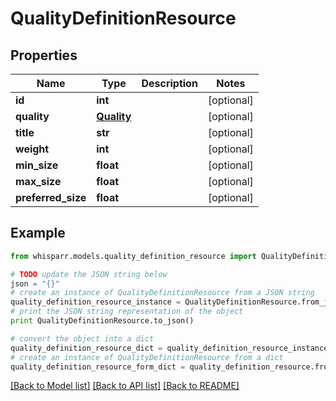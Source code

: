 # QualityDefinitionResource


## Properties

Name | Type | Description | Notes
------------ | ------------- | ------------- | -------------
**id** | **int** |  | [optional] 
**quality** | [**Quality**](Quality.md) |  | [optional] 
**title** | **str** |  | [optional] 
**weight** | **int** |  | [optional] 
**min_size** | **float** |  | [optional] 
**max_size** | **float** |  | [optional] 
**preferred_size** | **float** |  | [optional] 

## Example

```python
from whisparr.models.quality_definition_resource import QualityDefinitionResource

# TODO update the JSON string below
json = "{}"
# create an instance of QualityDefinitionResource from a JSON string
quality_definition_resource_instance = QualityDefinitionResource.from_json(json)
# print the JSON string representation of the object
print QualityDefinitionResource.to_json()

# convert the object into a dict
quality_definition_resource_dict = quality_definition_resource_instance.to_dict()
# create an instance of QualityDefinitionResource from a dict
quality_definition_resource_form_dict = quality_definition_resource.from_dict(quality_definition_resource_dict)
```
[[Back to Model list]](../README.md#documentation-for-models) [[Back to API list]](../README.md#documentation-for-api-endpoints) [[Back to README]](../README.md)


